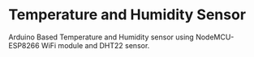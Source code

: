 # Temperature and Humidity Sensor
 Arduino Based Temperature and Humidity sensor using NodeMCU- ESP8266 WiFi module and DHT22 sensor.
